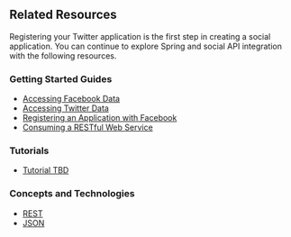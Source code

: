 ## Related Resources

Registering your Twitter application is the first step in creating a social application. You can continue to explore Spring and social API integration with the following resources.

### Getting Started Guides

* [Accessing Facebook Data][gs-accessing-facebook]
* [Accessing Twitter Data][gs-accessing-twitter]
* [Registering an Application with Facebook][gs-register-facebook-app]
* [Consuming a RESTful Web Service][gs-consuming-rest]

[gs-accessing-twitter]: /guides/gs/accessing-twitter/
[gs-accessing-facebook]: /guides/gs/accessing-facebook/
[gs-register-facebook-app]: /guides/gs/register-facebook-app/
[gs-consuming-rest]: /guides/gs/consuming-rest/

### Tutorials

* [Tutorial TBD][tut-tbd]

[tut-tbd]: /guides/tutorials/tbd

### Concepts and Technologies

* [REST][u-rest]
* [JSON][u-json]

[u-rest]: /understanding/REST
[u-json]: /understanding/JSON
